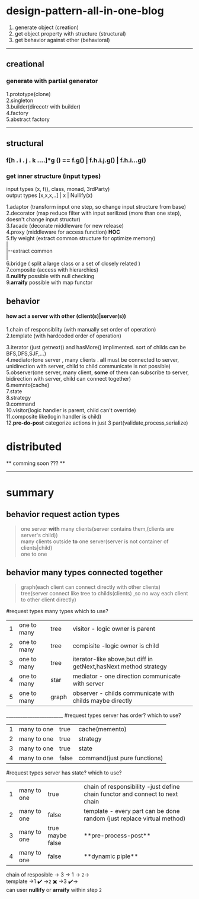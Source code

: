 # design-pattern-all-in-one-blog
1. generate object (creation)   
2. get object property with structure (structural)   
3. get behavior against other (behavioral)  
____________
## creational 
### generate with partial generator   
1.prototype(clone)  
2.singleton      
3.builder(direcotr with builder)   
4.factory  
5.abstract factory   
_____________________
## structural  
### f[h . i . j . k ....]*g () == f.g() | f.h.i.j.g() | f.h.i...g()  
### get inner structure (input types) 


input types (x, f(), class, monad, 3rdParty)    
output types  [x,x,x,..] | x | Nullify(x)  

1.adaptor (transform input one step, so change input structure from base)    
2.decorator (map reduce filter with input serilized (more than one step), doesn't change input structur)     
3.facade (decorate middleware for new release)    
4.proxy (middleware for access function) **HOC**     
5.fly weight (extract common structure for optimize memory)     
  |     
  |--extract common     
  |     
6.bridge ( split a large class or a set of closely related )        
7.composite (access with hierarchies)       
8.**nullify** possible with null checking    
9.**arraify** possible with map functor  

## behavior  
#### how act a server with other (client(s)|server(s))   
1.chain of responsiblity (with manually set order of operation)       
2.template (with hardcoded order of operation)  



3.iterator (just getnext() and hasMore() implimented. sort of childs can be BFS,DFS,SJF,...)          
4.mediator(one server , many clients . **all** must be connected to server, unidirection with server, child to child communicate is not possible)      
5.observer(one server, many client, **some** of them can subscribe to server, bidirection with server, child can connect together)      
6.memnto(cache)     
7.state     
8.strategy   
9.command   
10.visitor(logic handler is parent, child can't override)      
11.composite like(login handler is child)    
12.**pre-do-post** categorize actions in just 3 part(validate,process,serialize)   


# distributed
** comming soon ??? **   

___________________
# summary   
## behavior request action types  
> one server **with** many clients(server contains them,(clients are server's child))     
> many clients outside **to** one server(server is not container of clients|child)    
> one to one   

## behavior many types connected together     
> graph(each client can connect directly with other clients)       
> tree(server connect like tree to childs(clients) ,so no way each client to other client directly)         


<table>
  
  <thead>#</thead>
  <thead>request types </thead>
  <thead>many types </thead>
  <thead>which to use? </thead>
  
  <tr>
    <td> 1 </td>
    <td> one to many </td>
    <td> tree      </td>
    <td>visitor - logic owner is parent </td>
  </tr>
   <tr>
    <td> 2 </td>
    <td> one to many  </td> 
    <td> tree       </td> 
    <td>    compisite -logic owner is child  </td>
  </tr>
   <tr>
    <td> 3 </td>
    <td> one to many  </td> 
    <td> tree       </td> 
    <td>   iterator-like above,but diff in getNext,hasNext method strategy  </td>
  </tr>
  <tr>
    <td> 4 </td>
    <td> one to many  </td> 
    <td> star       </td>
    <td>   mediator - one direction communicate with server </td>
  </tr>
   <tr>
    <td> 5 </td>
    <td> one to many </td> 
    <td> graph       </td> 
    <td>  observer - childs communicate with childs maybe directly  </td>
  </tr>
</table>
________________________
<table>
  
  <thead>#</thead>
  <thead>request types </thead>
  <thead> server has order?  </thead>
  <thead>which to use? </thead>
  
  <tr>
    <td> 1 </td>
    <td> many to one </td>
    <td> true      </td>
    <td>cache(memento) </td>
  </tr>
   <tr>
    <td> 2 </td>
    <td> many to one  </td> 
    <td> true       </td> 
    <td>   strategy </td>
  </tr>
  <tr>
    <td> 3 </td>
    <td> many to one  </td> 
    <td> true      </td> 
    <td>   state </td>
  </tr>
   <tr>
    <td> 4 </td>
    <td> many to one </td> 
    <td> false       </td> 
    <td>  command(just pure functions) </td>
  </tr>
</table>
<table>
  
  <thead>#</thead>
  <thead>request types </thead>
  <thead>server has state?  </thead>
  <thead>which to use? </thead>
  
  <tr>
    <td> 1 </td>
    <td> many to one </td>
    <td> true      </td>
    <td> chain of responsibility -just define chain functor and connect to next chain </td>
  </tr>
   <tr>
    <td> 2 </td>
    <td> many to one  </td> 
    <td> false       </td> 
    <td>   template - every part can be done random (just replace virtual method)  </td>
  </tr>
  <tr>
    <td> 3 </td>
    <td> many to one  </td> 
    <td> true maybe false     </td> 
    <td>   **pre-process-post** </td>
  </tr>
   <tr>
    <td> 4 </td>
    <td> many to one </td> 
    <td> false       </td> 
    <td>  **dynamic piple** </td>
  </tr>
</table>
     
chain of resposible -> 3 -> 1 -> `2`->    
template ->1 :heavy_check_mark: ->`2` :heavy_multiplication_x: ->3 :heavy_check_mark:->    
can user **nullify** or **arraify** within step `2`










